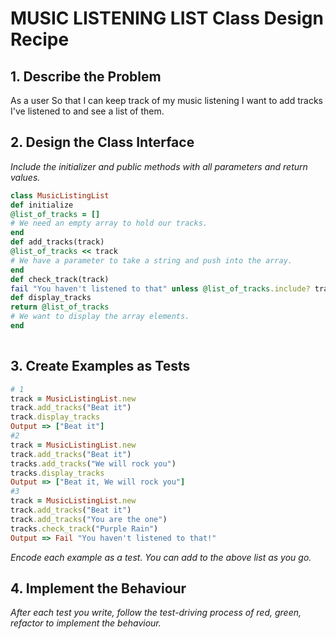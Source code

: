# MUSIC LISTENING LIST Class Design Recipe 
## 1. Describe the Problem 

As a user 
So that I can keep track of my music listening 
I want to add tracks I've listened to and see a list of them. 

## 2. Design the Class Interface 
_Include the initializer and public methods with all parameters and return values._ 
```ruby 
class MusicListingList 
def initialize 
@list_of_tracks = [] 
# We need an empty array to hold our tracks. 
end 
def add_tracks(track) 
@list_of_tracks << track 
# We have a parameter to take a string and push into the array. 
end 
def check_track(track) 
fail "You haven't listened to that" unless @list_of_tracks.include? track 
def display_tracks 
return @list_of_tracks 
# We want to display the array elements. 
end 
   
``` 
## 3. Create Examples as Tests 
```ruby 
# 1 
track = MusicListingList.new 
track.add_tracks("Beat it") 
track.display_tracks 
Output => ["Beat it"]  
#2 
track = MusicListingList.new 
track.add_tracks("Beat it") 
tracks.add_tracks("We will rock you") 
tracks.display_tracks 
Output => ["Beat it, We will rock you"] 
#3  
track = MusicListingList.new 
track.add_tracks("Beat it") 
track.add_tracks("You are the one") 
tracks.check_track("Purple Rain") 
Output => Fail "You haven't listened to that!" 
``` 
_Encode each example as a test. You can add to the above list as you go._ 
## 4. Implement the Behaviour 
_After each test you write, follow the test-driving process of red, green, refactor to implement the behaviour._